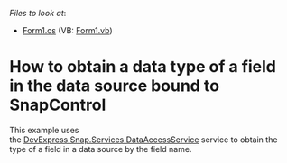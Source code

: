 <!-- default file list -->
*Files to look at*:

* [Form1.cs](./CS/GetColumnType/Form1.cs) (VB: [Form1.vb](./VB/GetColumnType/Form1.vb))
<!-- default file list end -->
# How to obtain a data type of a field in the data source bound to SnapControl


This example uses the <a href="http://help.devexpress.com/#WindowsForms/clsDevExpressSnapServicesDataAccessServicetopic">DevExpress.Snap.Services.DataAccessService</a> service to obtain the type of a field in a data source by the field name.

<br/>


